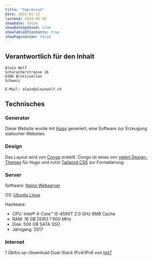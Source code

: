 ```yaml
---
title: "Impressum"
date: 2023-01-15
lastmod: 2024-05-16
showDate: false
showDateUpdated: true
showTableOfContents: true
showPagination: false
---
```


## Verantwortlich für den Inhalt

    Alain Wolf
    Schüracherstrasse 16
    8306 Brüttisellen
    Schweiz

    E-Mail: alain@alainwolf.ch

## Technisches

### Generator

Diese Website wurde mit [Hugo](https://gohugo.io/) generiert, eine
Software zur Erzeugung statischer Websites.

### Design

Das Layout wird von [Congo](https://jpanther.github.io/congo/) erstellt. Congo
ist eines von [vielen Design-Themes](https://themes.gohugo.io/) für Hugo und
nutzt [Tailwind CSS](https://tailwindcss.com/) zur Formatierung.

### Server

Software: [Nginx Webserver](https://nginx.org/de/)

OS: [Ubuntu Linux](https://ubuntu.com/server)

Hardware:

- CPU: Intel® 4-Core™ i5-4590T 2.0 GHz 6MB Cache
- RAM: 16 GB DDR3 1'600 MHz
- Disk: 500 GB SATA SSD
- Jahrgang: 2017

### Internet

1 Gbit/s up-/download Dual-Stack IPv4/IPv6 von [Init7](https://www.init7.net/)
